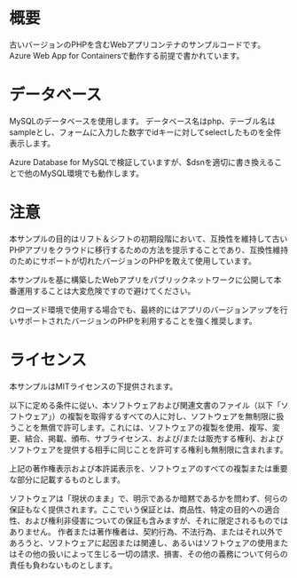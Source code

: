 # 概要
古いバージョンのPHPを含むWebアプリコンテナのサンプルコードです。
Azure Web App for Containersで動作する前提で書かれています。

# データベース

MySQLのデータベースを使用します。
データベース名はphp、テーブル名はsampleとし、フォームに入力した数字でidキーに対してselectしたものを全件表示します。

Azure Database for MySQLで検証していますが、$dsnを適切に書き換えることで他のMySQL環境でも動作します。

# 注意

本サンプルの目的はリフト＆シフトの初期段階において、互換性を維持して古いPHPアプリをクラウドに移行するための方法を提示することであり、互換性維持のためにサポートが切れたバージョンのPHPを敢えて使用しています。

本サンプルを基に構築したWebアプリをパブリックネットワークに公開して本番運用することは大変危険ですので避けてください。

クローズド環境で使用する場合でも、最終的にはアプリのバージョンアップを行いサポートされたバージョンのPHPを利用することを強く推奨します。

# ライセンス
本サンプルはMITライセンスの下提供されます。

以下に定める条件に従い、本ソフトウェアおよび関連文書のファイル（以下「ソフトウェア」）の複製を取得するすべての人に対し、ソフトウェアを無制限に扱うことを無償で許可します。これには、ソフトウェアの複製を使用、複写、変更、結合、掲載、頒布、サブライセンス、および/または販売する権利、およびソフトウェアを提供する相手に同じことを許可する権利も無制限に含まれます。

上記の著作権表示および本許諾表示を、ソフトウェアのすべての複製または重要な部分に記載するものとします。

ソフトウェアは「現状のまま」で、明示であるか暗黙であるかを問わず、何らの保証もなく提供されます。ここでいう保証とは、商品性、特定の目的への適合性、および権利非侵害についての保証も含みますが、それに限定されるものではありません。 作者または著作権者は、契約行為、不法行為、またはそれ以外であろうと、ソフトウェアに起因または関連し、あるいはソフトウェアの使用またはその他の扱いによって生じる一切の請求、損害、その他の義務について何らの責任も負わないものとします。

